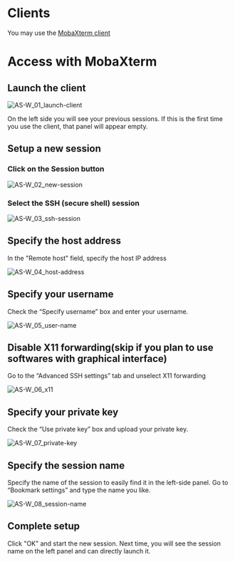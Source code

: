 # Clients

You may use the [MobaXterm client](https://mobaxterm.mobatek.net/download.html)

# Access with MobaXterm

## Launch the client


![AS-W_01_launch-client](https://user-images.githubusercontent.com/7588977/115360777-017ae480-a1d1-11eb-8f95-8c1eb577b371.png)

On the left side you will see your previous sessions. If this is the first time you use the client, that panel will appear empty. 

##  Setup a new session
### Click on the Session button

![AS-W_02_new-session](https://user-images.githubusercontent.com/7588977/115360976-30915600-a1d1-11eb-8a94-e2897fbb3c36.png)

### Select the SSH (secure shell) session

![AS-W_03_ssh-session](https://user-images.githubusercontent.com/7588977/115361079-4737ad00-a1d1-11eb-8650-78c56484f0f1.png)

## Specify the host address

In the "Remote host" field, specify the host IP address

![AS-W_04_host-address](https://user-images.githubusercontent.com/7588977/115361186-62a2b800-a1d1-11eb-844b-912aa3d8def4.png)

## Specify your username

Check the “Specify username” box and enter your username.

![AS-W_05_user-name](https://user-images.githubusercontent.com/7588977/115361232-6f271080-a1d1-11eb-892b-62192cd51a41.png)

## Disable X11 forwarding(skip if you plan to use softwares with graphical interface)
Go to the “Advanced SSH settings” tab and unselect X11 forwarding

![AS-W_06_x11](https://user-images.githubusercontent.com/7588977/115361295-8108b380-a1d1-11eb-9643-ff42404cea7d.png)

## Specify your private key
Check the “Use private key” box and upload your private key.

![AS-W_07_private-key](https://user-images.githubusercontent.com/7588977/115361367-91209300-a1d1-11eb-8619-610b8433855f.png)

## Specify the session name
Specify the name of the session to easily find it in the left-side panel. Go to “Bookmark settings” and type the name you like.

![AS-W_08_session-name](https://user-images.githubusercontent.com/7588977/115361425-a09fdc00-a1d1-11eb-9dfd-2901128e5278.png)

## Complete setup

Click "OK" and start the new session. Next time, you will see the session name on the left panel and can directly launch it.

